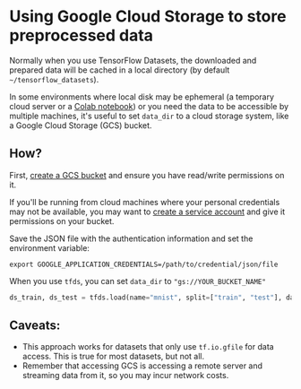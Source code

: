 # Using Google Cloud Storage to store preprocessed data

Normally when you use TensorFlow Datasets, the downloaded and prepared data
will be cached in a local directory (by default `~/tensorflow_datasets`).

In some environments where local disk may be ephemeral (a temporary cloud server
or a [Colab notebook](https://colab.research.google.com)) or you need the data
to be accessible by multiple machines, it's useful to
set `data_dir` to a cloud storage system, like a Google Cloud Storage (GCS)
bucket.

## How?

First, [create a GCS bucket](https://cloud.google.com/storage/docs/creating-buckets)
and ensure you have read/write permissions on it.

If you'll be running from cloud machines where your personal credentials may
not be available, you may want to [create a service account](https://cloud.google.com/iam/docs/creating-managing-service-accounts)
and give it permissions on your bucket.

Save the JSON file with the authentication information and set the
environment variable:

```
export GOOGLE_APPLICATION_CREDENTIALS=/path/to/credential/json/file
```

When you use `tfds`, you can set `data_dir` to `"gs://YOUR_BUCKET_NAME"`

```python
ds_train, ds_test = tfds.load(name="mnist", split=["train", "test"], data_dir="gs://YOUR_BUCKET_NAME")
```


## Caveats:

* This approach works for datasets that only use `tf.io.gfile` for data access.
  This is true for most datasets, but not all.
* Remember that accessing GCS is accessing a remote server and streaming data
  from it, so you may incur network costs.
